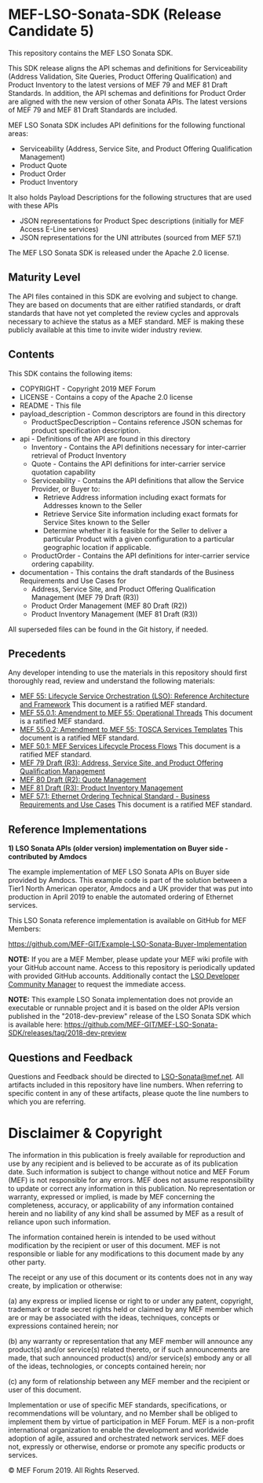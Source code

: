 # MEF-LSO-Sonata-SDK (Release Candidate 5)

This repository contains the MEF LSO Sonata SDK.

This SDK release aligns the API schemas and definitions for Serviceability (Address Validation, Site Queries, Product Offering Qualification) and Product Inventory to the latest versions of MEF 79 and MEF 81 Draft Standards. In addition, the API schemas and definitions for Product Order are aligned with the new version of other Sonata APIs. The latest versions of MEF 79 and MEF 81 Draft Standards are included.

MEF LSO Sonata SDK includes API definitions for the following functional areas:

*  Serviceability (Address, Service Site, and Product Offering Qualification Management)
*  Product Quote
*  Product Order
*  Product Inventory

It also holds Payload Descriptions for the following structures that are used with these APIs
*  JSON representations for Product Spec descriptions (initially for MEF Access E-Line services)
*  JSON representations for the UNI attributes (sourced from MEF 57.1)

The MEF LSO Sonata SDK is released under the Apache 2.0 license.

## Maturity Level
The API files contained in this SDK are evolving and subject to change.  They are based on documents that are either ratified standards, or draft standards that have not yet completed the review cycles and approvals necessary to achieve the status as a MEF standard.  MEF is making these publicly available at this time to invite wider industry review.

## Contents

This SDK contains the following items:

*  COPYRIGHT - Copyright 2019 MEF Forum
*  LICENSE - Contains a copy of the Apache 2.0 license
*  README - This file
*  payload_description - Common descriptors are found in this directory
	*  ProductSpecDescription – Contains reference JSON schemas for product specification description.
*  api - Definitions of the API are found in this directory
	*  Inventory - Contains the API definitions necessary for inter-carrier retrieval  of  Product  Inventory
	*  Quote - Contains the API definitions for inter-carrier service quotation capability
	*  Serviceability - Contains the API definitions that allow the Service Provider, or Buyer to:
		* Retrieve Address information including exact formats for Addresses known to the Seller
		* Retrieve Service Site information including exact formats for Service Sites known to the Seller
		* Determine whether it is feasible for the Seller to deliver a particular Product with a given configuration to a particular geographic location if applicable.
	*  ProductOrder - Contains the API definitions for inter-carrier service ordering capability.
*  documentation - This contains the draft standards of the Business Requirements and Use Cases for
	* Address, Service Site, and Product Offering Qualification Management (MEF 79 Draft (R3))
	* Product Order Management (MEF 80 Draft (R2))
	* Product Inventory Management (MEF 81 Draft (R3))

All superseded files can be found in the Git history, if needed.

## Precedents
Any developer intending to use the materials in this repository should first thoroughly read, review and understand the following materials:
*  [MEF 55: Lifecycle Service Orchestration (LSO): Reference Architecture and Framework](documentation/MEF%2055%20-%20LSO%20Reference%20Architecture%20and%20Framework.pdf) This document is a ratified MEF standard.
*  [MEF 55.0.1: Amendment to MEF 55: Operational Threads](documentation/MEF%2055.0.1%20-%20Operational%20Threads.pdf) This document is a ratified MEF standard.
*  [MEF 55.0.2: Amendment to MEF 55: TOSCA Services Templates](documentation/MEF%2055.0.2%20-%20TOSCA%20Service%20Templates.pdf) This document is a ratified MEF standard.
*  [MEF 50.1: MEF Services Lifecycle Process Flows](documentation/MEF%2050.1%20-%20MEF%20Services%20Lifecycle%20Process%20Flows.pdf) This document is a ratified MEF standard.
*  [MEF 79 Draft (R3): Address, Service Site, and Product Offering Qualification Management](documentation/MEF%2079%20Draft%20(R3)%20-%20Address%2C%20Service%20Site%2C%20and%20Product%20Offering%20Qualification%20Management.pdf)
*  [MEF 80 Draft (R2): Quote Management](documentation/MEF%2080%20Draft%20(R2)%20-%20Quote%20Management.pdf)
*  [MEF 81 Draft (R3): Product Inventory Management](documentation/MEF%2081%20Draft%20(R3)%20-%20Product%20Inventory%20Management.pdf)
*  [MEF 57.1: Ethernet Ordering Technical Standard - Business Requirements and Use Cases](documentation/MEF%2057.1%20-%20Ethernet%20Ordering%20Technical%20Specification%20-%20Business%20Requirements%20and%20Use%20Cases.pdf) This document is a ratified MEF standard.

## Reference Implementations

**1) LSO Sonata APIs (older version) implementation on Buyer side - contributed by Amdocs**

   The example implementation of MEF LSO Sonata APIs on Buyer side provided by Amdocs. This example code is part of the solution between a Tier1 North American operator, Amdocs and a UK provider that was put into production in April 2019 to enable the automated ordering of Ethernet services.
   
   This LSO Sonata reference implementation is available on GitHub for MEF Members:

   https://github.com/MEF-GIT/Example-LSO-Sonata-Buyer-Implementation
   
   **NOTE:** If you are a MEF Member, please update your MEF wiki profile with your GitHub account name. Access to this repository is periodically updated with provided GitHub accounts. Additionally contact the [LSO Developer Community Manager](mailto:community_manager@mef.net) to request the immediate access.
   
   **NOTE:** This example LSO Sonata implementation does not provide an executable or runnable project and it is based on the older APIs version published in the "2018-dev-preview" release of the LSO Sonata SDK which is available here:
   https://github.com/MEF-GIT/MEF-LSO-Sonata-SDK/releases/tag/2018-dev-preview

## Questions and Feedback
Questions and Feedback should be directed to LSO-Sonata@mef.net.  All artifacts included in this repository have line numbers.  When referring to specific content in any of these artifacts, please quote the line numbers to which you are referring.

# Disclaimer & Copyright

The information in this publication is freely available for reproduction and use by any recipient and is believed to be accurate as of its publication date. Such information is subject to change without notice and MEF Forum (MEF) is not responsible for any errors. MEF does not assume responsibility to update or correct any information in this publication. No representation or warranty, expressed or implied, is made by MEF concerning the completeness, accuracy, or applicability of any information contained herein and no liability of any kind shall be assumed by MEF as a result of reliance upon such information.

The information contained herein is intended to be used without modification by the recipient or user of this document. MEF is not responsible or liable for any modifications to this document made by any other party.

The receipt or any use of this document or its contents does not in any way create, by implication or otherwise:

(a) any express or implied license or right to or under any patent, copyright, trademark or trade secret rights held or claimed by any MEF member which are or may be associated with the ideas, techniques, concepts or expressions contained herein; nor

(b) any warranty or representation that any MEF member will announce any product(s) and/or service(s) related thereto, or if such announcements are made, that such announced product(s) and/or service(s) embody any or all of the ideas, technologies, or concepts contained herein; nor

(c) any form of relationship between any MEF member and the recipient or user of this document.

Implementation or use of specific MEF standards, specifications, or recommendations will be voluntary, and no Member shall be obliged to implement them by virtue of participation in MEF Forum. MEF is a non-profit international organization to enable the development and worldwide adoption of agile, assured and orchestrated network services. MEF does not, expressly or otherwise, endorse or promote any specific products or services.

© MEF Forum 2019. All Rights Reserved.
